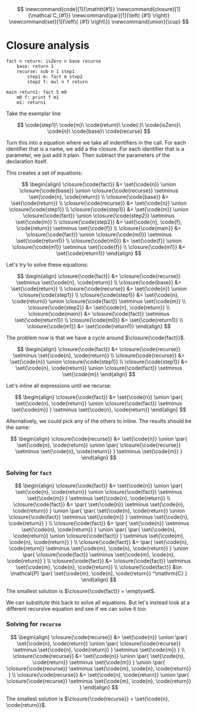 $$
\newcommand{code}[1]{\mathtt{#1}}
\newcommand{closure}[1]{\mathcal C_{#1}}
\newcommand{par}[1]{\left( {#1} \right)}
\newcommand{set}[1]{\left\{ {#1} \right\}}
\newcommand{union}{\cup}
$$

# Closure analysis

```
fact n return: isZero n base recurse
    base: return 1
    recurse: sub n 1 step1
        step1 m: fact m step2
        step2 f: mul n f return

main return1: fact 5 m0
    m0 f: print f m1
    m1: return1
```

Take the exemplar line

$$
\code{step1}\ \code{m}\ \code{return}\ \code{:}\ \code{isZero}\ \code{n}\ \code{base}\ \code{recurse}
$$

Turn this into a equation where we take all indentifiers in the call. For each identifier that is a name, we add a the closure. For each identifier that is a parameter, we just add it plain. Then subtract the parameters of the declaration itself.

This creates a set of equations:

$$
\begin{align}
\closure{\code{fact}} &=
    \set{\code{n}}
    \union \closure{\code{base}}
    \union \closure{\code{recurse}}
    \setminus \set{\code{n}, \code{return}}
\\
\closure{\code{base}} &=
    \set{\code{return}}
\\
\closure{\code{recurse}} &=
    \set{\code{n}}
    \union \closure{\code{step1}}
\\
\closure{\code{step1}} &=
    \set{\code{m}}
    \union \closure{\code{fact}}
    \union \closure{\code{step2}}
    \setminus \set{\code{m}}
\\
\closure{\code{step2}} &=
    \set{\code{n}, \code{f}, \code{return}}
    \setminus \set{\code{f}}
\\
\closure{\code{main}} &=
    \closure{\code{fact}}
    \union \closure{\code{m0}}
    \setminus \set{\code{return1}}
\\
\closure{\code{m0}} &=
    \set{\code{f}}
    \union \closure{\code{m1}}
    \setminus \set{\code{f}}
\\
\closure{\code{m1}} &=
    \set{\code{return1}}
\end{align}
$$

Let's try to solve these equations:

$$
\begin{align}
\closure{\code{fact}} &=
    \closure{\code{recurse}}
    \setminus \set{\code{n}, \code{return}}
\\
\closure{\code{base}} &=
    \set{\code{return}}
\\
\closure{\code{recurse}} &=
    \set{\code{n}}
    \union \closure{\code{step1}}
\\
\closure{\code{step1}} &=
    \set{\code{n}, \code{return}}
    \union \closure{\code{fact}}
    \setminus \set{\code{m}}
\\
\closure{\code{step2}} &=
    \set{\code{n}, \code{return}}
\\
\closure{\code{main}} &=
    \closure{\code{fact}}
    \setminus \set{\code{return1}}
\\
\closure{\code{m0}} &=
    \set{\code{return1}}
\\
\closure{\code{m1}} &=
    \set{\code{return1}}
\end{align}
$$

The problem now is that we have a cycle around $\closure{\code{fact}}$.


$$
\begin{align}
\closure{\code{fact}} &=
    \closure{\code{recurse}}
    \setminus \set{\code{n}, \code{return}}
\\
\closure{\code{recurse}} &=
    \set{\code{n}}
    \union \closure{\code{step1}}
\\
\closure{\code{step1}} &=
    \set{\code{n}, \code{return}}
    \union \closure{\code{fact}}
    \setminus \set{\code{m}}
\end{align}
$$

Let's inline all expressions until we recurse:

$$
\begin{align}
\closure{\code{fact}} &=
    \set{\code{n}}
    \union \par{
        \set{\code{n}, \code{return}}
        \union \closure{\code{fact}}
        \setminus \set{\code{m}}
    }
    \setminus \set{\code{n}, \code{return}}
\end{align}
$$

Alternatively, we could pick any of the others to inline. The results should be the same:

$$
\begin{align}
\closure{\code{recurse}} &=
    \set{\code{n}}
    \union \par{
        \set{\code{n}, \code{return}}
        \union \par{
            \closure{\code{recurse}}
            \setminus \set{\code{n}, \code{return}}
        }
        \setminus \set{\code{m}}
    }
\end{align}
$$


### Solving for `fact`

$$
\begin{align}
\closure{\code{fact}} &=
    \set{\code{n}}
    \union \par{
        \set{\code{n}, \code{return}}
        \union \closure{\code{fact}}
        \setminus \set{\code{m}}
    }
    \setminus \set{\code{n}, \code{return}}
\\
\closure{\code{fact}} &=
    \par{
        \set{\code{n}}
        \setminus \set{\code{n}, \code{return}}
    }
    \union
    \par{
        \par{
            \set{\code{n}, \code{return}}
            \union \closure{\code{fact}}
            \setminus \set{\code{m}}
        }
        \setminus \set{\code{n}, \code{return}}
    }
\\
\closure{\code{fact}} &=
    \par{
        \set{\code{n}}
        \setminus \set{\code{n}, \code{return}}
    }
    \union
    \par{
        \par{
            \set{\code{n}, \code{return}}
            \union \closure{\code{fact}}
        }
        \setminus \set{\code{m}, \code{n}, \code{return}}
    }
\\
\closure{\code{fact}} &=
    \par{
        \set{\code{n}, \code{return}}
        \setminus \set{\code{m}, \code{n}, \code{return}}
    }
    \union
    \par{
        \closure{\code{fact}}
        \setminus \set{\code{m}, \code{n}, \code{return}}
    }
\\
\closure{\code{fact}} &=
    \closure{\code{fact}}
    \setminus \set{\code{m}, \code{n}, \code{return}}
\\
\closure{\code{fact}} &\in
    \mathcal{P} \par{
        \set{\code{m}, \code{n}, \code{return}}
        ^\mathrm{C}
    }
\end{align}
$$

The smallest solution is $\closure{\code{fact}} = \emptyset$.

We can substitute this back to solve all equations. But let's instead look at a different recursive equation and see if we can solve it too:

### Solving for `recurse`

$$
\begin{align}
\closure{\code{recurse}} &=
    \set{\code{n}}
    \union \par{
        \set{\code{n}, \code{return}}
        \union \par{
            \closure{\code{recurse}}
            \setminus \set{\code{n}, \code{return}}
        }
        \setminus \set{\code{m}}
    }
\\
\closure{\code{recurse}} &=
    \set{\code{n}}
    \union
    \par{
        \set{\code{n}, \code{return}}
        \setminus \set{\code{m}}
    }
    \union
    \par{
        \closure{\code{recurse}}
        \setminus \set{\code{m}, \code{n}, \code{return}}
    }
\\
\closure{\code{recurse}} &=
    \set{\code{n}, \code{return}}
    \union \par{
        \closure{\code{recurse}}
        \setminus \set{\code{m}, \code{n}, \code{return}}
    }
\end{align}
$$

The smallest solution is $\closure{\code{recurse}} = \set{\code{n}, \code{return}}$.
